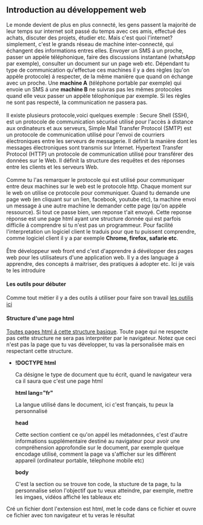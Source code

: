 <h2>Introduction au développement web</h2>
<p>
    Le monde devient de plus en plus connecté, les gens passent la majorité de leur temps sur internet soit passé du temps avec ces amis, effectué des achats, discuter des projets, étudier etc. Mais c'est quoi l'internet? simplement, c'est le grands réseau de machine inter-connecté, qui échangent des informations entres elles. Envoyer un SMS á un proche, passer un appèle téléphonique, faire des discussions instantané (whatsApp par exemple), consulter un document sur un page web etc. Dépendant tu type de communication qu'effectue ces machines il y a des règles (qu'on appèle protocole) á respecter, de la même manière que quand on échange avec un proche. Une  <strong>machine A</strong> (téléphone portable par exemple) qui envoie un SMS á une <strong>machine B</strong> ne suivras pas les mêmes protocoles quand elle veux passer un appèle télophonique par exemple. Si les règles ne sont pas respecté, la communication ne passera pas. <br>
    <br>
    Il existe plusieurs protocole,voici quelques exemple : Secure Shell (SSH), est un protocole de communication sécurisé utilisé pour l'accès à distance aux ordinateurs et aux serveurs, Simple Mail Transfer Protocol (SMTP) est un protocole de communication utilisé pour l'envoi de courriers électroniques entre les serveurs de messagerie. Il définit la manière dont les messages électroniques sont transmis sur Internet. Hypertext Transfer Protocol (HTTP)  un protocole de communication utilisé pour transférer des données sur le Web. Il définit la structure des requêtes et des réponses entre les clients et les serveurs Web. <br>
    <br>
    Comme tu l'as remarquer le protocole qui est utilisé pour communiquer entre deux machines sur le web est le protocole http. Chaque moment sur le web on utilise ce protocole pour communiquer. Quand tu demande une page web (en cliquant sur un lien, facebook, youtube etc), ta machine envoi un message á une autre machine le demander cette page (qu'on appèle ressource). Si tout ce passe bien, uen reponse t'ait envoyé. Cette reponse réponse est une <stron>page html</strong> ayant une structure donnée qui est parfois difficile á comprendre si tu n'est pas un programmeur. Pour facilité  l'interpretation un logiciel client le traduis pour que tu puissent comprendre, comme logiciel client il y a par exemple <strong>Chrome, firefox, safarie etc</strong>. <br>
    <br>
    Être développeur web front end c'est d'apprendre á dévélopper des pages web pour les utilisateurs d'une application web. Il y a des language á apprendre, des concepts á maitriser, des pratiques á adopter etc. Ici je vais te les introduire<br> 
</p>
<h4>Les outils pour débuter</h4>
<p>
    Comme tout métier il y a des outils á utiliser pour faire son travail <a href="outils.md">les outilis ici</a>
</p>
<h4>Structure d'une page html</h4>
<p>
     <a href="/docs/structure.html">Toutes pages html á cette structure basique</a>. Toute page qui ne respecte pas cette structure ne sera pas interpréter par le navigateur. Notez que ceci n'est pas la page que tu vas développer, tu vas la personalisée mais en respectant cette structure.
     <ul>
        <li>
            <strong>!DOCTYPE html</strong>
            <p>Ca désigne le type de document que tu écrit, quand le navigateur vera ca il saura que c'est une page html</p>
        </li>
            <strong>html lang="fr"</strong>
            <p>La langue utilisé dans le document, ici c'est français, tu peux la personnalisé</p>
        </li>
         </li>
            <strong>head</strong>
            <p>Cette section contient ce qu'on appél les métadonnées, c'est d'autre informations supplémentaire destiné au navigateur pour avoir une compréhension approfondie sur le document, par exemple quelque encodage utilisé, comment la page va s'afficher sur les différent appareil (ordinateur portable, télephone mobile etc)</p>
        </li>
        </li>
            <strong>body</strong>
            <p>C'est la section ou se trouve ton code, la stucture de ta page, tu la personnalise selon l'objectif que tu veux atteindre, par exemple, mettre les imgaes, vidéos affiché les tableaux etc</p>
        </li>
     </ul>
    Cré un fichier dont l'extension est html, met le code dans ce fichier et ouvre ce fichier avec ton navigateur et tu veras le résultat
</p>
